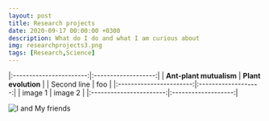 ```yaml
---
layout: post
title: Research projects
date: 2020-09-17 00:00:00 +0300
description: What do I do and what I am curious about
img: researchprojects3.png 
tags: [Research,Science]
---
```



|:-----------------------:|:-------------------:|
| **Ant-plant mutualism** | **Plant evolution** | 
| Second line             | foo                 |
|:-----------------------:|:-------------------:|
| image 1                 |     image 2         |
|:-----------------------:|:-------------------:|


![I and My friends]({{site.baseurl}}/assets/img/we-in-rest.jpg)
